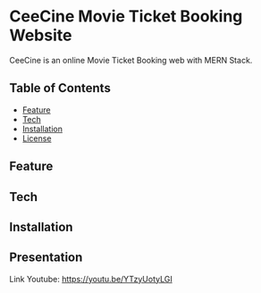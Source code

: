 # CeeCine Movie Ticket Booking Website

CeeCine is an online Movie Ticket Booking web with MERN Stack.

## Table of Contents

- [Feature](Feature)
- [Tech](#Tech)
- [Installation](#installation)
- [License](#license)

## Feature

## Tech

## Installation

## Presentation
Link Youtube: https://youtu.be/YTzyUotyLGI
